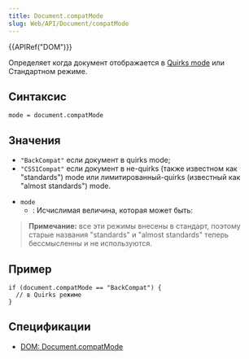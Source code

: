 ```yaml
---
title: Document.compatMode
slug: Web/API/Document/compatMode
---
```


{{APIRef("DOM")}}

Определяет когда документ отображается в [Quirks mode](/en/Quirks_Mode_and_Standards_Mode) или Стандартном режиме.

## Синтаксис

```
mode = document.compatMode
```

## Значения

- `"BackCompat"` если документ в quirks mode;
- `"CSS1Compat"` если документ в не-quirks (также известном как "standards") mode или лимитированный-quirks (известный как "almost standards") mode.

<!---->

- `mode`
  - : Исчислимая величина, которая может быть:

> **Примечание:** все эти режимы внесены в стандарт, поэтому старые названия "standards" и "almost standards" теперь бессмысленны и не используются.

## Пример

```
if (document.compatMode == "BackCompat") {
  // в Quirks режиме
}
```

## Спецификации

- [DOM: Document.compatMode](http://dom.spec.whatwg.org/#dom-document-compatmode)

